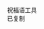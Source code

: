 <html lang="zh-CN">
<head>
  <meta charset="UTF-8">
  <meta name="viewport" content="width=device-width, initial-scale=1.0">
  <title>祝福语</title>
  <script src="https://cdn.tailwindcss.com"></script>
  <link href="https://cdn.jsdelivr.net/npm/font-awesome@4.7.0/css/font-awesome.min.css" rel="stylesheet">
  
  <script>
    tailwind.config = {
      theme: {
        extend: {
          colors: {
            primary: '#165DFF',
            success: '#00B42A',
            neutral: '#F5F7FA',
            'neutral-light': '#F9FAFB',
          },
          fontFamily: {
            inter: ['Inter', 'system-ui', 'sans-serif'],
          },
          boxShadow: {
            'micro': '0 1px 4px rgba(0,0,0,0.05)',
          },
          borderRadius: {
            'sm': '4px',
          }
        },
      }
    }
  </script>
  
  <style type="text/tailwindcss">
    body {
      overscroll-behavior: none;
    }
    .blessing-card {
      transition: transform 0.2s ease, box-shadow 0.2s ease;
    }
    .blessing-card:hover {
      transform: translateX(4px);
      box-shadow: 0 2px 8px rgba(22, 93, 255, 0.1);
    }
  </style>
</head>
<body class="font-inter bg-neutral-light min-h-screen">

  <main class="max-w-6xl mx-auto px-4 pb-12">
    <div class="grid grid-cols-1 gap-3" id="blessingContainer">
      <!-- 祝福语卡片动态生成 -->
    </div>
  </main>

  <footer class="bg-white border-t border-gray-200 py-3">
    <div class="text-center text-xs text-gray-500">
       祝福语工具     </div>
  </footer>

  <div id="toast" class="fixed bottom-6 left-1/2 transform -translate-x-1/2 bg-success text-white px-4 py-2 rounded-sm shadow-md opacity-0 transition-opacity duration-300">
    <i class="fa fa-check mr-1"></i>
    <span>已复制</span>
  </div>

  <script>
       const blessings = [
    {id: 1, content: "阳光派对嗨翻今夏"},
    {id: 2, content: "活力夏日嗨不停"},
    {id: 3, content: "沁爽一夏乐不思暑"},
    {id: 4, content: "放肆狂欢"},
    {id: 5, content: "嗨翻盛夏"},
    {id: 6, content: "夏日悠长心情舒畅"},
    {id: 7, content: "清凉一夏自在无忧"},
    {id: 8, content: "阳光灿烂笑容常伴"},
    {id: 9, content: "绿荫相伴夏日安然"},
    {id: 10, content: "清风送爽夏日吉祥"},
    {id: 11, content: "心静享清凉一夏"},
    {id: 12, content: "西瓜管够快乐无限"},
    {id: 13, content: "荷风送香夏日安康"},
    {id: 14, content: "浪花欢笑暑热尽消"},
    {id: 15, content: "夏日甜如蜜"},
    {id: 16, content: "盛夏光年美好相伴"},
    {id: 17, content: "树荫底下好乘凉"},
    {id: 18, content: "晚风轻拂好梦入眠"},
    {id: 19, content: "注意防暑保持清爽"},
    {id: 20, content: "热情似火活力满满"},
    {id: 21, content: "燃情一夏乐翻天"},
    {id: 22, content: "盛夏狂欢正当时"},
    {id: 23, content: "热力全开放肆玩"},
    {id: 24, content: "冰爽夏日透心凉"},
    {id: 25, content: "畅游碧波消酷暑"},
    {id: 26, content: "悠享慢夏好时光"},
    {id: 27, content: "荷风摇翠影"},
    {id: 28, content: "柳岸踏歌行"},
    {id: 29, content: "蝉鸣消暑意"},
    {id: 30, content: "竹径觅清凉"},
    {id: 31, content: "曲桥观鱼跃"},
    {id: 32, content: "芳榭沐荷香"},
    {id: 33, content: "榴火燃夏趣"},
    {id: 34, content: "兰舟荡碧波"},
    {id: 35, content: "浓荫蔽赤日"},
    {id: 36, content: "清茗话悠长"},
    {id: 37, content: "鱼衔云影碎"},
    {id: 38, content: "风送藕香飞"},
    {id: 39, content: "碧浪追凉去"},
    {id: 40, content: "白鹅引颈歌"},
    {id: 41, content: "摇扇呼萤火"},
    {id: 42, content: "提灯捕夜风"},
    {id: 43, content: "跳珠惊翠盖"},
    {id: 44, content: "赤足戏清涟"},
    {id: 45, content: "散发乘夕凉"},
    {id: 46, content: "开轩卧闲敞"},
    {id: 47, content: "何以消烦暑"},
    {id: 48, content: "端坐一院中"},
    {id: 49, content: "眼前无长物"},
    {id: 50, content: "窗下有清风"},
    { id: 51, content: "散热由心静" },
    { id: 52, content: "凉生为室空" },
    { id: 53, content: "此时身自保" },
    { id: 54, content: "难更与人同" },
    { id: 55, content: "清风无力屠得热" },
    { id: 56, content: "落日着翅飞上山" },
    { id: 57, content: "人固已惧江海竭" },
    { id: 58, content: "天岂不惜河汉干" },
    { id: 59, content: "昆仑之高有积雪" },
    { id: 60, content: "蓬莱之远常遗寒" },
    { id: 61, content: "不能手提天下往" },
    { id: 62, content: "何忍身去游其间" },
    { id: 63, content: "水窗低傍画栏开" },
    { id: 64, content: "枕簟萧疏玉漏催" },
    { id: 65, content: "一夜雨声凉到梦" },
    { id: 66, content: "万荷叶上送秋来" },
    { id: 67, content: "柳外轻雷池上雨" },
    { id: 68, content: "雨声滴碎荷声" },
    { id: 69, content: "小楼西角断虹明" },
    { id: 70, content: "阑干倚处待得月华生" },
    { id: 71, content: "携杖来追柳外凉" },
    { id: 72, content: "画桥南畔倚胡床" },
    { id: 73, content: "月明船笛参差起" },
    { id: 74, content: "风定池莲自在香" },
    { id: 75, content: "燎沉香消溽暑" },
    { id: 76, content: "鸟雀呼晴侵晓窥檐语" },
    { id: 77, content: "叶上初阳干宿雨" },
    { id: 78, content: "水面清圆" },
    { id: 79, content: "一一风荷举" },
    { id: 80, content: "故乡遥何日去" },
    { id: 81, content: "家住吴门久作长安旅" },
    { id: 82, content: "五月渔郎相忆否" },
    { id: 83, content: "小楫轻舟" },
    { id: 84, content: "梦入芙蓉浦" },
    { id: 85, content: "自抱桃笙过竹林" },
    { id: 86, content: "浓阴一片直千金" },
    { id: 87, content: "清眠尽晚无人唤" },
    { id: 88, content: "时有风鸣石上琴" },
    { id: 89, content: "残杯移傍水边亭" },
    { id: 90, content: "暑气醺人忽自醒" },
    { id: 91, content: "最喜树头风定后" },
    { id: 92, content: "半池零雨半池星" },
    { id: 93, content: "行乐江郊外" },
    { id: 94, content: "追凉山寺中" },
    { id: 95, content: "静阴生晚绿" },
    { id: 96, content: "寂虑延清风" },
    { id: 97, content: "运塞地维窄" },
    { id: 98, content: "气苏天宇空" },
    { id: 99, content: "何人识幽抱" },
    { id: 100, content: "目送冥冥鸿" },

    ];

    // 渲染函数
    function renderBlessings() {
      const container = document.getElementById('blessingContainer');
      container.innerHTML = blessings.map(blessing => `
        <div class="blessing-card bg-white rounded-sm shadow-micro p-3">
          <div class="flex items-center mb-2">
            <div class="w-6 h-6 bg-primary/10 rounded-full flex items-center justify-center mr-2">
              <span class="text-primary font-semibold text-xs">${blessing.id}</span>
            </div>
            <p class="text-gray-800 text-xs ${blessing.content === '无' ? 'text-gray-400 italic' : ''}">
              ${blessing.content || '（无内容）'}
            </p>
          </div>
          <div class="flex justify-between items-center">
            <span class="text-xs text-gray-400">ID: ${blessing.id.toString().padStart(3, '0')}</span>

            <button class="copy-btn px-8 py-3 bg-primary text-white text-xs rounded-sm" data-id="${blessing.id}">
              <i class="fa fa-copy mr-0.5"></i> 复制
            </button>
          </div>
        </div>
      `).join('');

      // 绑定复制事件
      document.querySelectorAll('.copy-btn').forEach(btn => {
        btn.addEventListener('click', () => {
          const id = parseInt(btn.dataset.id);
          const content = blessings.find(b => b.id === id).content;
          if (content === '无') return showToast('无内容');
          navigator.clipboard.writeText(content).then(() => showToast());
        });
      });
    }

    
    // 初始化渲染
    document.addEventListener('DOMContentLoaded', renderBlessings);

    // 提示框
    function showToast(msg = '已复制') {
      const toast = document.getElementById('toast');
      toast.querySelector('span').textContent = msg;
      toast.classList.add('opacity-100');
      setTimeout(() => toast.classList.remove('opacity-100'), 1500);
    }
  </script>

    
